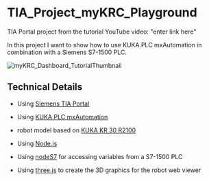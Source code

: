 # TIA_Project_myKRC_Playground

TIA Portal project from the tutorial YouTube video: "enter link here"

In this project I want to show how to use KUKA.PLC mxAutomation in combination with a Siemens S7-1500 PLC.

![myKRC_Dashboard_TutorialThumbnail](https://github.com/plcbauer/TIA_Project_myKRC_Dashboard/blob/main/docs/myKRC_Dashboard_TutorialThumbnail.png)


## Technical Details

* Using [Siemens TIA Portal](https://new.siemens.com/global/en/products/automation/industry-software/automation-software/tia-portal.html)
* Using [KUKA.PLC mxAutomation](https://www.kuka.com/en-de/products/robot-systems/software/hub-technologies/kuka,-d-,plc-mxautomation)
* robot model based on [KUKA KR 30 R2100](https://www.kuka.com/en-de/products/robot-systems/industrial-robots/kr-iontec)

* Using [Node.js](https://nodejs.org/)
* Using [nodeS7](https://www.npmjs.com/package/nodes7) for accessing variables from a S7-1500 PLC
* Using [three.js](https://threejs.org/) to create the 3D graphics for the robot web viewer
